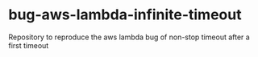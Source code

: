 # bug-aws-lambda-infinite-timeout
Repository to reproduce the aws lambda bug of non-stop timeout after a first timeout
